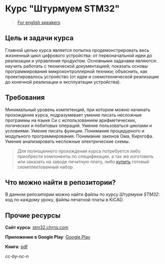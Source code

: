 # Курс "Штурмуем STM32"

> [For english speakers](https://github.com/chrns/stm32/blob/master/README-EN.md)

## Цель и задачи курса
Главной целью курса является попытка продемонстрировать весь жизненный цикл цифрового устройства: от первоначальной идеи до реализации и управления продуктом. Основными задачами являются: научить работать с технической документацией; показать основы программирования микроконтроллерной техники; объяснить, как проектировалось устройство (от идеи и схемотехнической реализации до конечной реализации и эксплуатации устройства).

## Требования
Минимальный уровень компетенций, при котором можно начинать прохождение курса, подразумевает умение писать несложные программы на языке Си с использованием арифметических, логических и побитовых операций. Умение пользоваться циклами и условиями. Умение писать функции. Понимание процедурного и модульного программирования. Понимание законов Ома, Кирхгофа. Умение анализировать несложные электрические схемы.

> Для полноценного прохождения курса потребуется либо приобрести компоненты по спецификации, а так же изготовить или заказать на заводе печатную плату, либо [купить](http://stm32.chrns.com/#donate) готовый скомплектованный набор.

## Что можно найти в репозитории?

В данном репозитории можно найти файлы по курсу *Штурмуем STM32*: код по каждому уроку, файлы печатной платы в KiCAD.

## Прочие ресурсы

**Сайт курса**: [stm32.chrns.com](http://stm32.chrns.com/)

**Приложение в Google Play**: [Google Play](https://play.google.com/store/apps/details?id=com.chrns.wi_ficlock)

**Книга**: [pdf](https://dl.dropboxusercontent.com/u/6399345/blog/stm32/stroming_stm32.pdf)

*cc-by-nc-n*